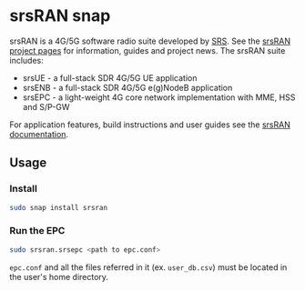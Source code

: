 # srsRAN snap

srsRAN is a 4G/5G software radio suite developed by [SRS](https://www.srs.io/). See the [srsRAN project pages](https://www.srsran.com/) for information, guides and project news. The srsRAN suite includes:
- srsUE - a full-stack SDR 4G/5G UE application
- srsENB - a full-stack SDR 4G/5G e(g)NodeB application
- srsEPC - a light-weight 4G core network implementation with MME, HSS and S/P-GW

For application features, build instructions and user guides see the [srsRAN documentation](https://docs.srsran.com/en/latest/).

## Usage

### Install

```bash
sudo snap install srsran
```

### Run the EPC

```bash
sudo srsran.srsepc <path to epc.conf>
```

`epc.conf` and all the files referred in it (ex. `user_db.csv`) must be located in the user's home 
directory.
